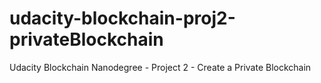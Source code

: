# udacity-blockchain-proj2-privateBlockchain
Udacity Blockchain Nanodegree - Project 2 - Create a Private Blockchain
